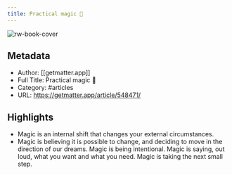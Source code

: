 ```yaml
---
title: Practical magic 🔮
---
```

![rw-book-cover](https://readwise-assets.s3.amazonaws.com/static/images/article2.74d541386bbf.png)

## Metadata
- Author: [[getmatter.app]]
- Full Title: Practical magic 🔮
- Category: #articles
- URL: https://getmatter.app/article/548471/

## Highlights
- Magic is an internal shift that changes your external circumstances.
- Magic is believing it is possible to change, and deciding to move in the direction of our dreams. Magic is being intentional. Magic is saying, out loud, what you want and what you need. Magic is taking the next small step.
